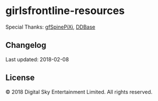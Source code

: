# girlsfrontline-resources
Special Thanks: [gfSpinePiXi](https://github.com/cullus/gfSpinePiXi), [DDBase](http://ddb.kirsi.moe/)

## Changelog
Last updated: 2018-02-08

## License
© 2018 Digital Sky Entertainment Limited. All rights reserved.
